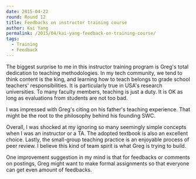 ```yaml
---
date: 2015-04-22
round: Round 12
title: Feedbacks on instructor training course
author: Kai Yang
permalink: /2015/04/kai-yang-feedback-on-training-course/
tags:
  - Training
  - Feedback
---
```

The biggest surprise to me in this instructor training program is Greg's total dedication to teaching methodologies. In my tech community, we tend to think content is the king, and learning how to teach belongs to grade school teachers' responsibilities. It is particularly true in USA's research universities. To many faculty members, teaching is just a duty. It is OK as long as evaluations from students are not too bad.

I was impressed with Greg's citing on his father's teaching experience. That might be the root to the philosophy behind his founding SWC.

Overall, I was shocked at my ignoring so many seemingly simple concepts when I was an instructor or a TA. The adopted textbook is also an excellent choice. Lastly, the small-group teaching practice is an enjoyable process of peer review. I believe this kind of team spirit is what Greg is trying to build.

One improvement suggestion in my mind is that for feedbacks or comments on postings, Greg might want to make formal assignments so that everyone can get even amount of feedbacks. 

